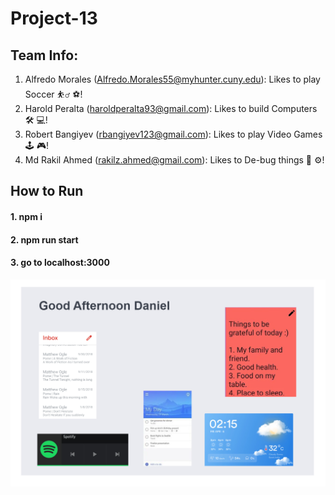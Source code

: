 # Project-13

## Team Info:

1. Alfredo Morales (Alfredo.Morales55@myhunter.cuny.edu): Likes to play Soccer ⛹️‍♂️ ⚽️!
2. Harold Peralta (haroldperalta93@gmail.com): Likes to build Computers 🛠 💻!
3. Robert Bangiyev (rbangiyev123@gmail.com): Likes to play Video Games 🕹 🎮!
4. Md Rakil Ahmed (rakilz.ahmed@gmail.com): Likes to De-bug things 🔨 ⚙️!

## How to Run
#### 1. npm i ####
#### 2. npm run start ####
#### 3. go to localhost:3000 ####


![Image of Prototype Preview](https://github.com/CSCI-40500-77100-Spring-2021/project-13/blob/prototype/imgs/Prototype_Preview_PM.png)


